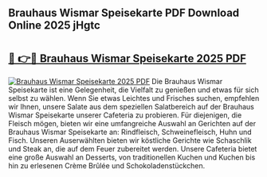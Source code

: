 ## Brauhaus Wismar Speisekarte PDF Download Online 2025 jHgtc

# <h2><a href="http://gcb41y.nevu.top/?p=Brauhaus+Wismar+Speisekarte">🔗 👉🔴 Brauhaus Wismar Speisekarte 2025 PDF</a></h2>

[![Brauhaus Wismar Speisekarte 2025 PDF](https://i.imgur.com/dBaPXMq.png)](http://gcb41y.nevu.top/?p=Brauhaus+Wismar+Speisekarte)
Die Brauhaus Wismar Speisekarte ist eine Gelegenheit, die Vielfalt zu genießen und etwas für sich selbst zu wählen. Wenn Sie etwas Leichtes und Frisches suchen, empfehlen wir Ihnen, unsere Salate aus dem speziellen Salatbereich auf der Brauhaus Wismar Speisekarte unserer Cafeteria zu probieren. Für diejenigen, die Fleisch mögen, bieten wir eine umfangreiche Auswahl an Gerichten auf der Brauhaus Wismar Speisekarte an: Rindfleisch, Schweinefleisch, Huhn und Fisch. Unseren Auserwählten bieten wir köstliche Gerichte wie Schaschlik und Steak an, die auf dem Feuer zubereitet werden. Unsere Cafeteria bietet eine große Auswahl an Desserts, von traditionellen Kuchen und Kuchen bis hin zu erlesenen Crème Brûlée und Schokoladenstückchen.
